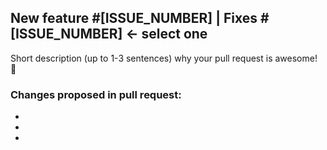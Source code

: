 ## New feature #[ISSUE_NUMBER] | Fixes #[ISSUE_NUMBER] <- select one

Short description (up to 1-3 sentences) why your pull request is awesome! :partying_face:

### Changes proposed in pull request:
- 
- 
-

